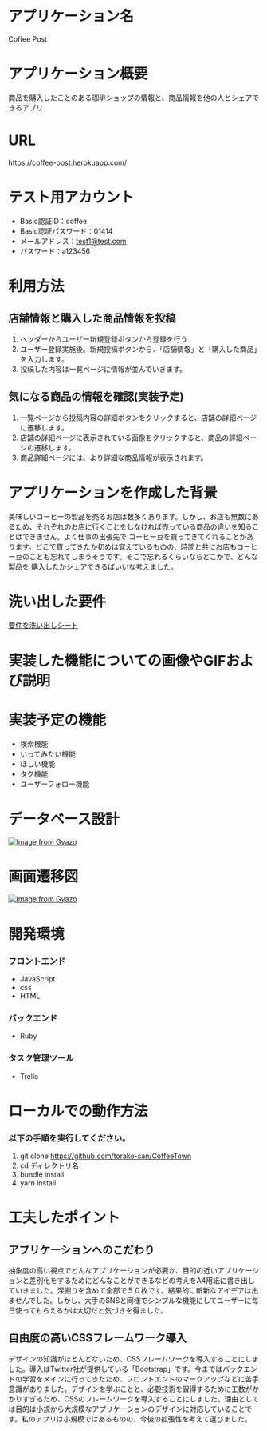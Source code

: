 # アプリケーション名
Coffee Post
# アプリケーション概要
商品を購入したことのある珈琲ショップの情報と、商品情報を他の人とシェアできるアプリ
# URL
https://coffee-post.herokuapp.com/
# テスト用アカウント
- Basic認証ID：coffee
- Basic認証パスワード：01414
- メールアドレス：test1@test.com
- パスワード：a123456

# 利用方法
## 店舗情報と購入した商品情報を投稿
1. ヘッダーからユーザー新規登録ボタンから登録を行う
2. ユーザー登録実施後。新規投稿ボタンから、「店舗情報」と「購入した商品」を入力します。
3. 投稿した内容は一覧ページに情報が並んでいきます。

## 気になる商品の情報を確認(実装予定)
1. 一覧ページから投稿内容の詳細ボタンをクリックすると、店舗の詳細ページに遷移します。
2. 店舗の詳細ページに表示されている画像をクリックすると、商品の詳細ページの遷移します。
3. 商品詳細ページには、より詳細な商品情報が表示されます。

# アプリケーションを作成した背景
美味しいコーヒーの製品を売るお店は数多くあります。しかし、お店も無数にあるため、それぞれのお店に行くことをしなければ売っている商品の違いを知ることはできません。よく仕事の出張先で
コーヒー豆を買ってきてくれることがあります。どこで買ってきたか初めは覚えているものの、時間と共にお店もコーヒー豆のことも忘れてしまうそうです。そこで忘れるくらいならどこかで、どんな製品を
購入したかシェアできるばいいな考えました。

# 洗い出した要件
[要件を洗い出しシート](https://docs.google.com/spreadsheets/d/17slK2IjvGiE0_f0kYUpDYy4c0IeeOekIRQhc1366wZM/edit?usp=sharing)

# 実装した機能についての画像やGIFおよび説明

# 実装予定の機能
- 検索機能
- いってみたい機能
- ほしい機能
- タグ機能
- ユーザーフォロー機能
# データベース設計
[![Image from Gyazo](https://i.gyazo.com/2e14b4710b2069c36befc1eba62cd5b2.png)](https://gyazo.com/2e14b4710b2069c36befc1eba62cd5b2)

# 画面遷移図
[![Image from Gyazo](https://i.gyazo.com/054d63e8aa3192937316805725a7052e.png)](https://gyazo.com/054d63e8aa3192937316805725a7052e)

# 開発環境
### フロントエンド
- JavaScript
- css
- HTML

### バックエンド
- Ruby

### タスク管理ツール
- Trello

# ローカルでの動作方法
### 以下の手順を実行してください。
1. git clone https://github.com/torako-san/CoffeeTown
2. cd ディレクトリ名
3. bundle install
4. yarn install

# 工夫したポイント
## アプリケーションへのこだわり
抽象度の高い視点でどんなアプリケーションが必要か、目的の近いアプリケーションと差別化をするためにどんなことができるなどの考えをA4用紙に書き出していきました。深掘りを含めて全部で５０枚です。結果的に斬新なアイデアは出ませんでした。しかし、大手のSNSと同様でシンプルな機能にしてユーザーに毎日使ってもらえるかは大切だと気づきを得ました。

## 自由度の高いCSSフレームワーク導入
デザインの知識がほとんどないため、CSSフレームワークを導入することにしました。導入はTwitter社が提供している「Bootstrap」です。今まではバックエンドの学習をメインに行ってきたため、フロントエンドのマークアップなどに苦手意識がありました。デザインを学ぶことと、必要技術を習得するために工数がかかりすぎるため、CSSのフレームワークを導入することにしました。理由としては目的は小規から大規模なアプリケーションのデザインに対応していることです。私のアプリは小規模ではあるものの、今後の拡張性を考えて選びました。